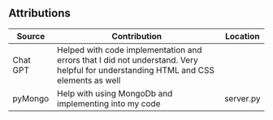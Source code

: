
## Attributions

| Source        | Contribution                                                                                                                       | Location  |
|---------------|------------------------------------------------------------------------------------------------------------------------------------|-----------|
| Chat GPT      | Helped with code implementation and errors that I did not understand. Very helpful for understanding HTML and CSS elements as well |           |
| pyMongo       | Help with using MongoDb and implementing into my code                                                                              | server.py |
 